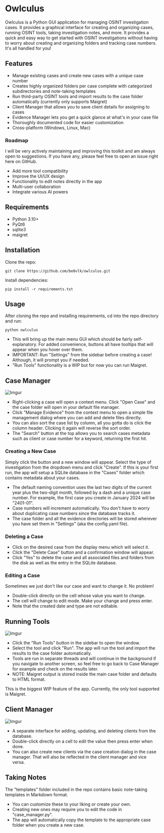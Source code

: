 # Owlculus

Owlculus is a Python GUI application for managing OSINT investigation cases. It provides a graphical interface for creating and organizing cases, running OSINT tools, taking investigation notes, and more.
It provides a quick and easy way to get started with OSINT investigations without having to worry about creating and organizing folders and tracking case numbers. It's all handled for you!

## Features

- Manage existing cases and create new cases with a unique case number
- Creates highly organized folders per case complete with categorized subdirectories and note-taking templates 
- Run third-party OSINT tools and import results to the case folder automatically (currently only supports Maigret)
- Client Manager that allows you to save client details for assigning to cases
- Evidence Manager lets you get a quick glance at what's in your case file
- Thoroughly documented code for easier customization
- Cross-platform (Windows, Linux, Mac)

### Roadmap

I will be very actively maintaining and improving this toolkit and am always open to suggestions. If you have any, please feel free to open an issue right here on GitHub.

- Add more tool compatibility
- Improve the UI/UX design
- Functionality to edit notes directly in the app
- Multi-user collaboration
- Integrate various AI powers

## Requirements

- Python 3.10+
- PyQt6
- sqlite3
- maigret

## Installation

Clone the repo:

```git clone https://github.com/be0vlk/owlculus.git ```

Install dependencies:

```pip install -r requirements.txt```

## Usage

After cloning the repo and installing requirements, cd into the repo directory and run:

```python owlculus```

- This will bring up the main menu GUI which should be fairly self-explanatory. For added convenience, buttons all have tooltips that will appear when you hover over them.
- IMPORTANT: Run "Settings" from the sidebar before creating a case! Although, it will prompt you if needed.
- "Run Tools" functionality is a WIP but for now you can run Maigret.

## Case Manager

![Imgur](https://i.imgur.com/OnquMkZ.png)

- Right-clicking a case will open a context menu. Click "Open Case" and the case folder will open in your default file manager.
- Click "Manage Evidence" from the context menu to open a simple file management dialog where you can add and delete files directly.
- You can also sort the case list by column, all you gotta do is click the column header. Clicking it again will reverse the sort order.
- The "Search" button at the top allows you to search cases metadata such as client or case number for a keyword, returning the first hit.

### Creating a New Case

Simply click the button and a new window will appear. Select the type of investigation from the dropdown menu and click "Create". If this is your first run, the app will setup a SQLite database in the "Cases" folder which contains metadata about your cases.<br>
- The default naming convention uses the last two digits of the current year plus the two-digit month, followed by a dash and a unique case number. For example, the first case you create  in January 2024 will be "2401-01".
- Case numbers will increment automatically. You don't have to worry about duplicating case numbers since the database tracks it.
- The case folder and all the evidence directories will be stored wherever you have set them in "Settings" (aka the config.yaml file).

### Deleting a Case

- Click on the desired case from the display menu which will select it. 
- Click the "Delete Case" button and a confirmation window will appear. 
- Click "Yes" to delete the case and all associated files and folders from the disk as well as the entry in the SQLite database.

### Editing a Case

Sometimes we just don't like our case and want to change it. No problem!

- Double-click directly on the cell whose value you want to change.
- The cell will change to edit mode. Make your change and press enter.
- Note that the created date and type are not editable.

## Running Tools

![Imgur](https://i.imgur.com/No20D4U.png)

- Click the "Run Tools" button in the sidebar to open the window.
- Select the tool and click "Run". The app will run the tool and import the results to the case folder automatically.
- Tools are run in separate threads and will continue in the background if you navigate to another screen, so feel free to go back to Case Manager for example and check on the results later.
- NOTE: Maigret output is stored inside the main case folder and defaults to HTML format.

This is the biggest WIP feature of the app. Currently, the only tool supported is Maigret.
## Client Manager

![Imgur](https://i.imgur.com/nHPzubF.png)

- A separate interface for adding, updating, and deleting clients from the database.
- Double-click directly on a cell to edit the value then press enter when done.
- You can also create new clients via the case creation dialog in the case manager. That will also be reflected in the client manager and vice versa.

## Taking Notes

The "templates" folder included in the repo contains basic note-taking templates in Markdown format. 

- You can customize these to your liking or create your own. 
- Creating new ones may require you to edit the code in "case_manager.py". 
- The app will automatically copy the template to the appropriate case folder when you create a new case.


